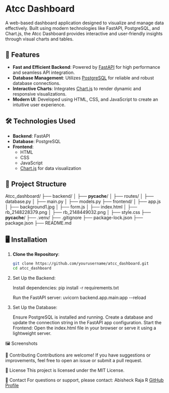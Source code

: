 # Atcc Dashboard

A web-based dashboard application designed to visualize and manage data effectively. Built using modern technologies like FastAPI, PostgreSQL, and Chart.js, the Atcc Dashboard provides interactive and user-friendly insights through visual charts and tables.

## 🚀 Features

- **Fast and Efficient Backend**: Powered by [FastAPI](https://fastapi.tiangolo.com/) for high performance and seamless API integration.
- **Database Management**: Utilizes [PostgreSQL](https://www.postgresql.org/) for reliable and robust database connections.
- **Interactive Charts**: Integrates [Chart.js](https://www.chartjs.org/) to render dynamic and responsive visualizations.
- **Modern UI**: Developed using HTML, CSS, and JavaScript to create an intuitive user experience.

## 🛠️ Technologies Used

- **Backend**: FastAPI
- **Database**: PostgreSQL
- **Frontend**: 
  - HTML
  - CSS
  - JavaScript
  - [Chart.js](https://www.chartjs.org/) for data visualization

## 📂 Project Structure

Atcc_dashboard/
├── backend/
│   ├── __pycache__/
│   ├── routes/
│   ├── database.py
│   ├── main.py
│   ├── models.py
├── frontend/
│   ├── app.js
│   ├── background1.jpg
│   ├── form.js
│   ├── index.html
│   ├── rb_2148228379.png
│   ├── rb_2148449032.png
│   ├── style.css
├── __pycache__/
├── .venv/
├── .gitignore
├── package-lock.json
├── package.json
├── README.md


## 🖥️ Installation

1. **Clone the Repository**:
   ```bash
   git clone https://github.com/yourusername/atcc_dashboard.git
   cd atcc_dashboard

2. Set Up the Backend:

   Install dependencies:
      pip install -r requirements.txt

   Run the FastAPI server:
      uvicorn backend.app.main:app --reload

3. Set Up the Database:

   Ensure PostgreSQL is installed and running.
   Create a database and update the connection string in the FastAPI app configuration.
   Start the Frontend: Open the index.html file in your browser or serve it using a lightweight server.

🖼️ Screenshots


🤝 Contributing
Contributions are welcome! If you have suggestions or improvements, feel free to open an issue or submit a pull request.

📄 License
This project is licensed under the MIT License.

📧 Contact
For questions or support, please contact:
Abisheck Raja R
[GitHub Profile](https://github.com/Abisheck2510)

